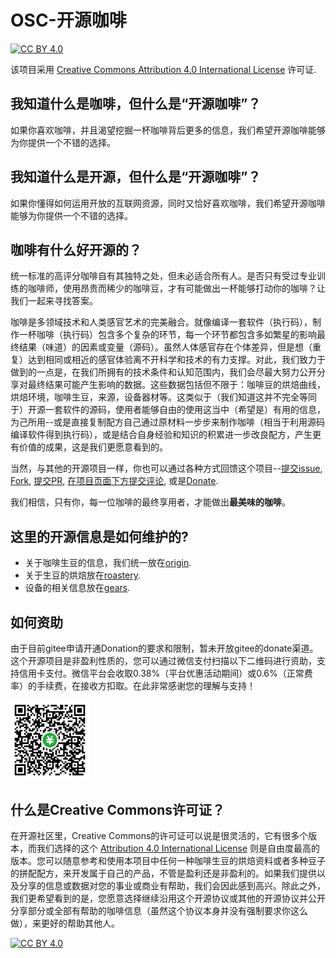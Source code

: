 # OSC-开源咖啡

[![CC BY 4.0][cc-by-shield]][cc-by]

该项目采用 [Creative Commons Attribution 4.0 International License][cc-by] 许可证.

## 我知道什么是咖啡，但什么是“开源咖啡”？

如果你喜欢咖啡，并且渴望挖掘一杯咖啡背后更多的信息，我们希望开源咖啡能够为你提供一个不错的选择。

## 我知道什么是开源，但什么是“开源咖啡”？

如果你懂得如何运用开放的互联网资源，同时又恰好喜欢咖啡，我们希望开源咖啡能够为你提供一个不错的选择。

## 咖啡有什么好开源的？

统一标准的高评分咖啡自有其独特之处，但未必适合所有人。是否只有受过专业训练的咖啡师，使用昂贵而稀少的咖啡豆，才有可能做出一杯能够打动你的咖啡？让我们一起来寻找答案。

咖啡是多领域技术和人类感官艺术的完美融合。就像编译一套软件（执行码），制作一杯咖啡（执行码）包含多个复杂的环节，每一个环节都包含多如繁星的影响最终结果（味道）的因素或变量（源码）。虽然人体感官存在个体差异，但是想（重复）达到相同或相近的感官体验离不开科学和技术的有力支撑。对此，我们致力于做到的一点是，在我们所拥有的技术条件和认知范围内，我们会尽最大努力公开分享对最终结果可能产生影响的数据。这些数据包括但不限于：咖啡豆的烘焙曲线，烘焙环境，咖啡生豆，来源，设备器材等。这类似于（我们知道这并不完全等同于）开源一套软件的源码，使用者能够自由的使用这当中（希望是）有用的信息，为己所用--或是直接复制配方自己通过原材料一步步来制作咖啡（相当于利用源码编译软件得到执行码），或是结合自身经验和知识的积累进一步改良配方，产生更有价值的成果，这是我们更愿意看到的。

当然，与其他的开源项目一样，你也可以通过各种方式回馈这个项目--[提交issue](https://www.gitee.com/os_coffee/product/issues), [Fork](https://www.gitee.com/os_coffee/product), [提交PR](https://gitee.com/os_coffee/product/pulls), [在项目页面下方提交评论](https://gitee.com/os_coffee/product#editor_comment), 或是[Donate](#如何资助).

我们相信，只有你，每一位咖啡的最终享用者，才能做出**最美味的咖啡**。

## 这里的开源信息是如何维护的?

- 关于咖啡生豆的信息，我们统一放在[origin](/origin/#/).
- 关于生豆的烘焙放在[roastery](/roastery/#/).
- 设备的相关信息放在[gears](/gears/#/).

## 如何资助

由于目前gitee申请开通Donation的要求和限制，暂未开放gitee的donate渠道。这个开源项目是非盈利性质的，您可以通过微信支付扫描以下二维码进行资助，支持信用卡支付。微信平台会收取0.38%（平台优惠活动期间）或0.6%（正常费率）的手续费，在接收方扣取。在此非常感谢您的理解与支持！

<!-- ![img|200x272](res/IMG_1057.png) -->

<img src="res/IMG_1057.png" width="25%" height="25%">

## 什么是Creative Commons许可证？

在开源社区里，Creative Commons的许可证可以说是很灵活的，它有很多个版本，而我们选择的这个 [Attribution 4.0 International License][cc-by] 则是自由度最高的版本。您可以随意参考和使用本项目中任何一种咖啡生豆的烘焙资料或者多种豆子的拼配配方，来开发属于自己的产品，不管是盈利还是非盈利的。如果我们提供以及分享的信息或数据对您的事业或商业有帮助，我们会因此感到高兴。除此之外，我们更希望看到的是，您愿意选择继续沿用这个开源协议或其他的开源协议并公开分享部分或全部有帮助的咖啡信息（虽然这个协议本身并没有强制要求你这么做），来更好的帮助其他人。

[![CC BY 4.0][cc-by-image]][cc-by]

[cc-by]: https://creativecommons.org/licenses/by/4.0/deed.zh
[cc-by-image]: https://i.creativecommons.org/l/by/4.0/88x31.png
[cc-by-shield]: https://img.shields.io/badge/License-CC%20BY%204.0-lightgrey.svg
